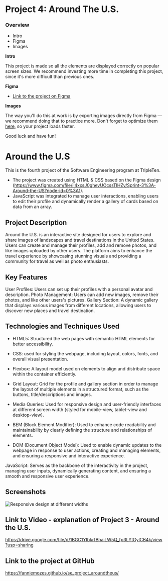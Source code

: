 # Project 4: Around The U.S.

### Overview

- Intro
- Figma
- Images

**Intro**

This project is made so all the elements are displayed correctly on popular screen sizes. We recommend investing more time in completing this project, since it's more difficult than previous ones.

**Figma**

- [Link to the project on Figma](https://www.figma.com/file/ii4xxsJ0ghevUOcssTlHZv/Sprint-3%3A-Around-the-US?node-id=0%3A1)

**Images**

The way you'll do this at work is by exporting images directly from Figma — we recommend doing that to practice more. Don't forget to optimize them [here](https://tinypng.com/), so your project loads faster.

Good luck and have fun!

# Around the U.S

This is the fourth project of the Software Engineering program at TripleTen.

- The project was created using HTML & CSS based on the Figma design (https://www.figma.com/file/ii4xxsJ0ghevUOcssTlHZv/Sprint-3%3A-Around-the-US?node-id=0%3A1).
- JavaScript was integrated to manage user interactions, enabling users to edit their profile and dynamically render a gallery of cards based on data from an array.

## Project Description

Around the U.S. is an interactive site designed for users to explore and share images of landscapes and travel destinations in the United States.
Users can create and manage their profiles, add and remove photos, and like images uploaded by other users.
The platform aims to enhance the travel experience by showcasing stunning visuals and providing a community for travel as well as photo enthusiasts.

## Key Features

User Profiles: Users can set up their profiles with a personal avatar and description.
Photo Management: Users can add new images, remove their photos, and like other users's pictures.
Gallery Section: A dynamic gallery that displays various images from different locations, allowing users to discover new places and travel destination.

## Technologies and Techniques Used

- HTML5: Structured the web pages with semantic HTML elements for better accessibility.

- CSS: used for styling the webpage, including layout, colors, fonts, and overall visual presentation.

- Flexbox: A layout model used on elements to align and distribute space within the container efficiently.

- Grid Layout: Grid for the profile and gallery section in order to manage the layout of multiple elements in a structured format, such as the buttons, title/descriptions and images.

- Media Queries: Used for responsive design and user-friendly interfaces at different screen width (styled for mobile-view, tablet-view and desktop-view).

- BEM (Block Element Modifier): Used to enhance code readability and maintainability by clearly defining the structure and relationships of elements.

- DOM (Document Object Model): Used to enable dynamic updates to the webpage in response to user actions, creating and managing elements, and ensuring a responsive and interactive experience.

JavaScript: Serves as the backbone of the interactivity in the project, managing user inputs, dynamically generating content, and ensuring a smooth and responsive user experience.

## Screenshots

![Responsive design at different widths ](../320%20width.png)

## Link to Video - explanation of Project 3 - Around the U.S.

https://drive.google.com/file/d/1BGC1YIbkrfBhaiLW5Q_fp3LYtGylCB4k/view?usp=sharing

## Link to the project at GitHub

https://fanniemozes.github.io/se_project_aroundtheus/
